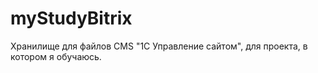 # myStudyBitrix
Хранилище для файлов CMS "1С Управление сайтом", для проекта, в котором я обучаюсь.
